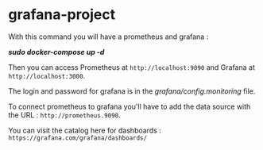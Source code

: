# grafana-project

With this command you will have a prometheus and grafana : 

***sudo docker-compose up -d***

Then you can access Prometheus at `http://localhost:9090` and Grafana at `http://localhost:3000`.

The login and password for grafana is in the *grafana/config.monitoring* file.

To connect prometheus to grafana you'll have to add the data source with the URL : `http://prometheus.9090`.

You can visit the catalog here for dashboards : `https://grafana.com/grafana/dashboards/`